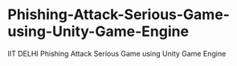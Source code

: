 # Phishing-Attack-Serious-Game-using-Unity-Game-Engine
IIT DELHI Phishing Attack Serious Game using Unity Game Engine
